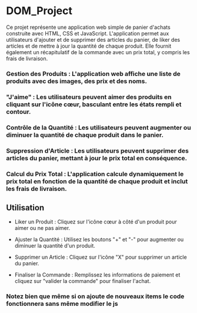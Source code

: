 # DOM_Project

Ce projet représente une application web simple de panier d'achats construite avec HTML, CSS et JavaScript. L'application permet aux utilisateurs d'ajouter et de supprimer des articles du panier, de liker des articles et de mettre à jour la quantité de chaque produit. Elle fournit également un récapitulatif de la commande avec un prix total, y compris les frais de livraison.

### Gestion des Produits : L'application web affiche une liste de produits avec des images, des prix et des noms.
### "J'aime" : Les utilisateurs peuvent aimer des produits en cliquant sur l'icône cœur, basculant entre les états rempli et contour.
### Contrôle de la Quantité : Les utilisateurs peuvent augmenter ou diminuer la quantité de chaque produit dans le panier.
### Suppression d'Article : Les utilisateurs peuvent supprimer des articles du panier, mettant à jour le prix total en conséquence.
### Calcul du Prix Total : L'application calcule dynamiquement le prix total en fonction de la quantité de chaque produit et inclut les frais de livraison.


## Utilisation
- Liker un Produit :
Cliquez sur l'icône cœur à côté d'un produit pour aimer ou ne pas aimer.

- Ajuster la Quantité :
Utilisez les boutons "+" et "-" pour augmenter ou diminuer la quantité d'un produit.

- Supprimer un Article :
Cliquez sur l'icône "X" pour supprimer un article du panier.

- Finaliser la Commande :
Remplissez les informations de paiement et cliquez sur "valider la commande" pour finaliser l'achat.

### Notez bien que même si on ajoute de nouveaux items le code fonctionnera sans même modifier le js